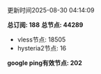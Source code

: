 更新时间2025-08-30 04:14:09

**总订阅: 188**
**总节点: 44289**
- vless节点: 18505
- hysteria2节点: 16

**google ping有效节点: 202**
